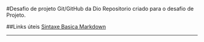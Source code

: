 #Desafio de projeto Git/GitHub da Dio
Repositorio criado para o desafio de Projeto.

##Links úteis
[Sintaxe Basica Markdown](https://www.markdownguide.org/basic-syntax/)

---
